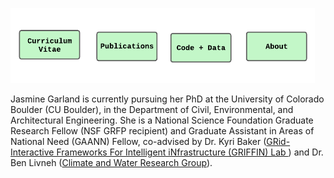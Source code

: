 
<a href="https://jasminegarland.github.io/cv/"><img src="/images/cv_icon.png" alt="drawing" height="120"/></a><a href="https://jasminegarland.github.io/pubs/"><img src="/images/pub_icon.png" alt="drawing" height="120"/></a><a href="https://jasminegarland.github.io/code/"><img src="/images/codedata_icon.png" alt="drawing" height="120"/></a><a href="https://jasminegarland.github.io/about/"><img src="/images/about_icon.png" alt="drawing" height="120"/></a>


Jasmine Garland is currently pursuing her PhD at the University of Colorado Boulder (CU Boulder), in the Department of Civil, Environmental, and Architectural Engineering. She is a National Science Foundation Graduate Research Fellow (NSF GRFP recipient) and Graduate Assistant in Areas of National Need (GAANN) Fellow,  co-advised by Dr. Kyri Baker ([GRid-Interactive Frameworks For Intelligent iNfrastructure (GRIFFIN) Lab ](kyrib.com)) and Dr. Ben Livneh ([Climate and Water Research Group](https://ciresgroups.colorado.edu/livneh/)). 
